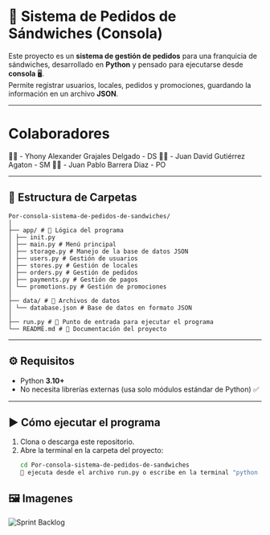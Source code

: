 # 🥪 Sistema de Pedidos de Sándwiches (Consola)

Este proyecto es un **sistema de gestión de pedidos** para una franquicia de sándwiches, desarrollado en **Python** y pensado para ejecutarse desde **consola** 🖥️.  
Permite registrar usuarios, locales, pedidos y promociones, guardando la información en un archivo **JSON**.  

---

# Colaboradores

👦🏻 - Yhony Alexander Grajales Delgado - DS
👦🏻 - Juan David Gutiérrez Agaton - SM 
👦🏻 - Juan Pablo Barrera Diaz - PO

---

## 📂 Estructura de Carpetas

```
Por-consola-sistema-de-pedidos-de-sandwiches/
│
├── app/ # 📌 Lógica del programa
│ ├── init.py
│ ├── main.py # Menú principal
│ ├── storage.py # Manejo de la base de datos JSON
│ ├── users.py # Gestión de usuarios
│ ├── stores.py # Gestión de locales
│ ├── orders.py # Gestión de pedidos
│ ├── payments.py # Gestión de pagos
│ └── promotions.py # Gestión de promociones
│
├── data/ # 📌 Archivos de datos
│ └── database.json # Base de datos en formato JSON
│
├── run.py # 🚀 Punto de entrada para ejecutar el programa
└── README.md # 📖 Documentación del proyecto

```


---

## ⚙️ Requisitos

- Python **3.10+**  
- No necesita librerías externas (usa solo módulos estándar de Python) ✅

---

## ▶️ Cómo ejecutar el programa

1. Clona o descarga este repositorio.
2. Abre la terminal en la carpeta del proyecto:
   ```bash
   cd Por-consola-sistema-de-pedidos-de-sandwiches
   🚀 ejecuta desde el archivo run.py o escribe en la terminal "python run.py"

## 🖼️ Imagenes

![Sprint Backlog](imagenes/SprintBacklog.jpeg.png)


